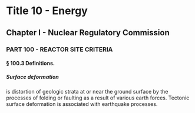 
# Title 10 - Energy
## Chapter I - Nuclear Regulatory Commission
### PART 100 - REACTOR SITE CRITERIA
#### § 100.3 Definitions.
##### Surface deformation

is distortion of geologic strata at or near the ground surface by the processes of folding or faulting as a result of various earth forces. Tectonic surface deformation is associated with earthquake processes.
